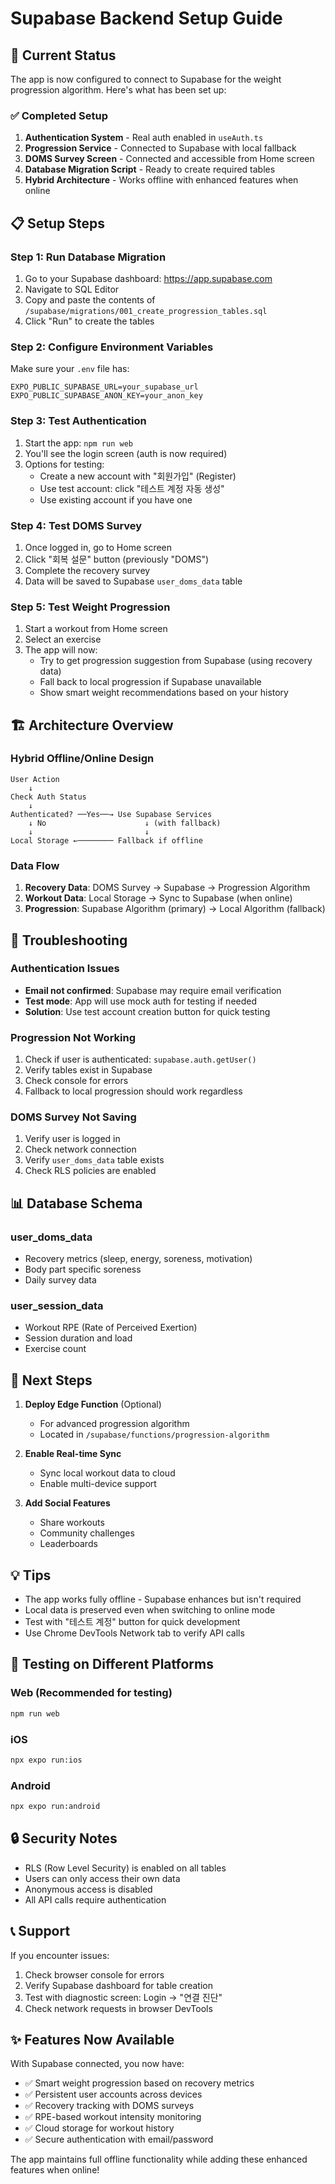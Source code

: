 # Supabase Backend Setup Guide

## 🚀 Current Status
The app is now configured to connect to Supabase for the weight progression algorithm. Here's what has been set up:

### ✅ Completed Setup
1. **Authentication System** - Real auth enabled in `useAuth.ts`
2. **Progression Service** - Connected to Supabase with local fallback
3. **DOMS Survey Screen** - Connected and accessible from Home screen
4. **Database Migration Script** - Ready to create required tables
5. **Hybrid Architecture** - Works offline with enhanced features when online

## 📋 Setup Steps

### Step 1: Run Database Migration
1. Go to your Supabase dashboard: https://app.supabase.com
2. Navigate to SQL Editor
3. Copy and paste the contents of `/supabase/migrations/001_create_progression_tables.sql`
4. Click "Run" to create the tables

### Step 2: Configure Environment Variables
Make sure your `.env` file has:
```
EXPO_PUBLIC_SUPABASE_URL=your_supabase_url
EXPO_PUBLIC_SUPABASE_ANON_KEY=your_anon_key
```

### Step 3: Test Authentication
1. Start the app: `npm run web`
2. You'll see the login screen (auth is now required)
3. Options for testing:
   - Create a new account with "회원가입" (Register)
   - Use test account: click "테스트 계정 자동 생성"
   - Use existing account if you have one

### Step 4: Test DOMS Survey
1. Once logged in, go to Home screen
2. Click "회복 설문" button (previously "DOMS")
3. Complete the recovery survey
4. Data will be saved to Supabase `user_doms_data` table

### Step 5: Test Weight Progression
1. Start a workout from Home screen
2. Select an exercise
3. The app will now:
   - Try to get progression suggestion from Supabase (using recovery data)
   - Fall back to local progression if Supabase unavailable
   - Show smart weight recommendations based on your history

## 🏗️ Architecture Overview

### Hybrid Offline/Online Design
```
User Action
    ↓
Check Auth Status
    ↓
Authenticated? ──Yes──→ Use Supabase Services
    ↓ No                      ↓ (with fallback)
    ↓                         ↓
Local Storage ←──────── Fallback if offline
```

### Data Flow
1. **Recovery Data**: DOMS Survey → Supabase → Progression Algorithm
2. **Workout Data**: Local Storage → Sync to Supabase (when online)
3. **Progression**: Supabase Algorithm (primary) → Local Algorithm (fallback)

## 🔧 Troubleshooting

### Authentication Issues
- **Email not confirmed**: Supabase may require email verification
- **Test mode**: App will use mock auth for testing if needed
- **Solution**: Use test account creation button for quick testing

### Progression Not Working
1. Check if user is authenticated: `supabase.auth.getUser()`
2. Verify tables exist in Supabase
3. Check console for errors
4. Fallback to local progression should work regardless

### DOMS Survey Not Saving
1. Verify user is logged in
2. Check network connection
3. Verify `user_doms_data` table exists
4. Check RLS policies are enabled

## 📊 Database Schema

### user_doms_data
- Recovery metrics (sleep, energy, soreness, motivation)
- Body part specific soreness
- Daily survey data

### user_session_data  
- Workout RPE (Rate of Perceived Exertion)
- Session duration and load
- Exercise count

## 🎯 Next Steps

1. **Deploy Edge Function** (Optional)
   - For advanced progression algorithm
   - Located in `/supabase/functions/progression-algorithm`

2. **Enable Real-time Sync**
   - Sync local workout data to cloud
   - Enable multi-device support

3. **Add Social Features**
   - Share workouts
   - Community challenges
   - Leaderboards

## 💡 Tips

- The app works fully offline - Supabase enhances but isn't required
- Local data is preserved even when switching to online mode
- Test with "테스트 계정" button for quick development
- Use Chrome DevTools Network tab to verify API calls

## 📱 Testing on Different Platforms

### Web (Recommended for testing)
```bash
npm run web
```

### iOS
```bash
npx expo run:ios
```

### Android
```bash
npx expo run:android
```

## 🔒 Security Notes

- RLS (Row Level Security) is enabled on all tables
- Users can only access their own data
- Anonymous access is disabled
- All API calls require authentication

## 📞 Support

If you encounter issues:
1. Check browser console for errors
2. Verify Supabase dashboard for table creation
3. Test with diagnostic screen: Login → "연결 진단"
4. Check network requests in browser DevTools

## ✨ Features Now Available

With Supabase connected, you now have:
- ✅ Smart weight progression based on recovery metrics
- ✅ Persistent user accounts across devices
- ✅ Recovery tracking with DOMS surveys
- ✅ RPE-based workout intensity monitoring
- ✅ Cloud storage for workout history
- ✅ Secure authentication with email/password

The app maintains full offline functionality while adding these enhanced features when online!